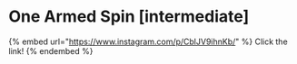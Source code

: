 # One Armed Spin \[intermediate]

{% embed url="https://www.instagram.com/p/CblJV9ihnKb/" %}
Click the link!
{% endembed %}
